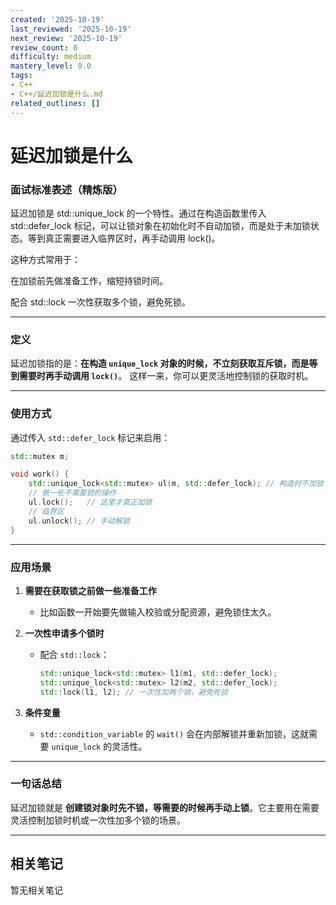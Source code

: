 ```yaml
---
created: '2025-10-19'
last_reviewed: '2025-10-19'
next_review: '2025-10-19'
review_count: 0
difficulty: medium
mastery_level: 0.0
tags:
- C++
- C++/延迟加锁是什么.md
related_outlines: []
---
```


# 延迟加锁是什么

### 面试标准表述（精炼版）

延迟加锁是 std::unique_lock 的一个特性。通过在构造函数里传入 std::defer_lock 标记，可以让锁对象在初始化时不自动加锁，而是处于未加锁状态。等到真正需要进入临界区时，再手动调用 lock()。

这种方式常用于：

在加锁前先做准备工作，缩短持锁时间。

配合 std::lock 一次性获取多个锁，避免死锁。

---

### 定义

延迟加锁指的是：**在构造 `unique_lock` 对象的时候，不立刻获取互斥锁，而是等到需要时再手动调用 `lock()`**。
这样一来，你可以更灵活地控制锁的获取时机。

---

### 使用方式

通过传入 `std::defer_lock` 标记来启用：

```cpp
std::mutex m;

void work() {
    std::unique_lock<std::mutex> ul(m, std::defer_lock); // 构造时不加锁
    // 做一些不需要锁的操作
    ul.lock();   // 这里才真正加锁
    // 临界区
    ul.unlock(); // 手动解锁
}
```

---

### 应用场景

1. **需要在获取锁之前做一些准备工作**

   * 比如函数一开始要先做输入校验或分配资源，避免锁住太久。
2. **一次性申请多个锁时**

   * 配合 `std::lock`：

     ```cpp
     std::unique_lock<std::mutex> l1(m1, std::defer_lock);
     std::unique_lock<std::mutex> l2(m2, std::defer_lock);
     std::lock(l1, l2); // 一次性加两个锁，避免死锁
     ```
3. **条件变量**

   * `std::condition_variable` 的 `wait()` 会在内部解锁并重新加锁，这就需要 `unique_lock` 的灵活性。

---

### 一句话总结

延迟加锁就是 **创建锁对象时先不锁，等需要的时候再手动上锁**。它主要用在需要灵活控制加锁时机或一次性加多个锁的场景。

---

## 相关笔记
<!-- 自动生成 -->

暂无相关笔记

